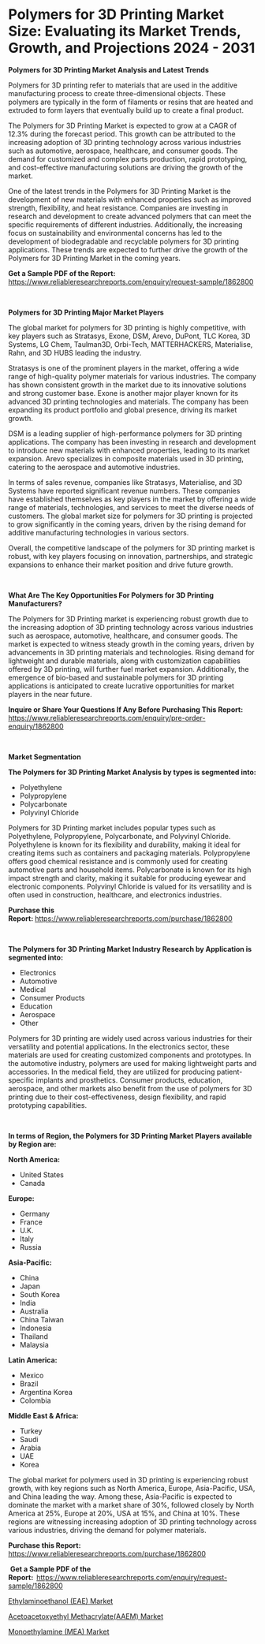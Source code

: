 <p><h1>Polymers for 3D Printing Market Size: Evaluating its Market Trends, Growth, and Projections 2024 - 2031</h1></p><p><strong>Polymers for 3D Printing Market Analysis and Latest Trends</strong></p>
<p><p>Polymers for 3D printing refer to materials that are used in the additive manufacturing process to create three-dimensional objects. These polymers are typically in the form of filaments or resins that are heated and extruded to form layers that eventually build up to create a final product.</p><p>The Polymers for 3D Printing Market is expected to grow at a CAGR of 12.3% during the forecast period. This growth can be attributed to the increasing adoption of 3D printing technology across various industries such as automotive, aerospace, healthcare, and consumer goods. The demand for customized and complex parts production, rapid prototyping, and cost-effective manufacturing solutions are driving the growth of the market.</p><p>One of the latest trends in the Polymers for 3D Printing Market is the development of new materials with enhanced properties such as improved strength, flexibility, and heat resistance. Companies are investing in research and development to create advanced polymers that can meet the specific requirements of different industries. Additionally, the increasing focus on sustainability and environmental concerns has led to the development of biodegradable and recyclable polymers for 3D printing applications. These trends are expected to further drive the growth of the Polymers for 3D Printing Market in the coming years.</p></p>
<p><strong>Get a Sample PDF of the Report:&nbsp;</strong> <a href="https://www.reliableresearchreports.com/enquiry/request-sample/1862800">https://www.reliableresearchreports.com/enquiry/request-sample/1862800</a></p>
<p>&nbsp;</p>
<p><strong>Polymers for 3D Printing Major Market Players</strong></p>
<p><p>The global market for polymers for 3D printing is highly competitive, with key players such as Stratasys, Exone, DSM, Arevo, DuPont, TLC Korea, 3D Systems, LG Chem, Taulman3D, Orbi-Tech, MATTERHACKERS, Materialise, Rahn, and 3D HUBS leading the industry. </p><p>Stratasys is one of the prominent players in the market, offering a wide range of high-quality polymer materials for various industries. The company has shown consistent growth in the market due to its innovative solutions and strong customer base. Exone is another major player known for its advanced 3D printing technologies and materials. The company has been expanding its product portfolio and global presence, driving its market growth.</p><p>DSM is a leading supplier of high-performance polymers for 3D printing applications. The company has been investing in research and development to introduce new materials with enhanced properties, leading to its market expansion. Arevo specializes in composite materials used in 3D printing, catering to the aerospace and automotive industries.</p><p>In terms of sales revenue, companies like Stratasys, Materialise, and 3D Systems have reported significant revenue numbers. These companies have established themselves as key players in the market by offering a wide range of materials, technologies, and services to meet the diverse needs of customers. The global market size for polymers for 3D printing is projected to grow significantly in the coming years, driven by the rising demand for additive manufacturing technologies in various sectors.</p><p>Overall, the competitive landscape of the polymers for 3D printing market is robust, with key players focusing on innovation, partnerships, and strategic expansions to enhance their market position and drive future growth.</p></p>
<p>&nbsp;</p>
<p><strong>What Are The Key Opportunities For Polymers for 3D Printing Manufacturers?</strong></p>
<p><p>The Polymers for 3D Printing market is experiencing robust growth due to the increasing adoption of 3D printing technology across various industries such as aerospace, automotive, healthcare, and consumer goods. The market is expected to witness steady growth in the coming years, driven by advancements in 3D printing materials and technologies. Rising demand for lightweight and durable materials, along with customization capabilities offered by 3D printing, will further fuel market expansion. Additionally, the emergence of bio-based and sustainable polymers for 3D printing applications is anticipated to create lucrative opportunities for market players in the near future.</p></p>
<p><strong>Inquire or Share Your Questions If Any Before Purchasing This Report:</strong> <a href="https://www.reliableresearchreports.com/enquiry/pre-order-enquiry/1862800">https://www.reliableresearchreports.com/enquiry/pre-order-enquiry/1862800</a></p>
<p>&nbsp;</p>
<p><strong>Market Segmentation</strong></p>
<p><strong>The Polymers for 3D Printing Market Analysis by types is segmented into:</strong></p>
<p><ul><li>Polyethylene</li><li>Polypropylene</li><li>Polycarbonate</li><li>Polyvinyl Chloride</li></ul></p>
<p><p>Polymers for 3D Printing market includes popular types such as Polyethylene, Polypropylene, Polycarbonate, and Polyvinyl Chloride. Polyethylene is known for its flexibility and durability, making it ideal for creating items such as containers and packaging materials. Polypropylene offers good chemical resistance and is commonly used for creating automotive parts and household items. Polycarbonate is known for its high impact strength and clarity, making it suitable for producing eyewear and electronic components. Polyvinyl Chloride is valued for its versatility and is often used in construction, healthcare, and electronics industries.</p></p>
<p><strong>Purchase this Report:&nbsp;</strong><a href="https://www.reliableresearchreports.com/purchase/1862800">https://www.reliableresearchreports.com/purchase/1862800</a></p>
<p>&nbsp;</p>
<p><strong>The Polymers for 3D Printing Market Industry Research by Application is segmented into:</strong></p>
<p><ul><li>Electronics</li><li>Automotive</li><li>Medical</li><li>Consumer Products</li><li>Education</li><li>Aerospace</li><li>Other</li></ul></p>
<p><p>Polymers for 3D printing are widely used across various industries for their versatility and potential applications. In the electronics sector, these materials are used for creating customized components and prototypes. In the automotive industry, polymers are used for making lightweight parts and accessories. In the medical field, they are utilized for producing patient-specific implants and prosthetics. Consumer products, education, aerospace, and other markets also benefit from the use of polymers for 3D printing due to their cost-effectiveness, design flexibility, and rapid prototyping capabilities.</p></p>
<p>&nbsp;</p>
<p><strong>In terms of Region, the Polymers for 3D Printing Market Players available by Region are:</strong></p>
<p>
    <p> <strong> North America: </strong>
        <ul>
            <li>United States</li>
            <li>Canada</li>
        </ul>
        </p> 
    <p> <strong> Europe: </strong>
        <ul>
            <li>Germany</li>
            <li>France</li>
            <li>U.K.</li>
            <li>Italy</li>
            <li>Russia</li>
        </ul>
        </p> 
    <p> <strong> Asia-Pacific: </strong>
        <ul>
            <li>China</li>
            <li>Japan</li>
            <li>South Korea</li>
            <li>India</li>
            <li>Australia</li>
            <li>China Taiwan</li>
            <li>Indonesia</li>
            <li>Thailand</li>
            <li>Malaysia</li>
        </ul>
        </p> 
    <p> <strong> Latin America: </strong>
        <ul>
            <li>Mexico</li>
            <li>Brazil</li>
            <li>Argentina Korea</li>
            <li>Colombia</li>
        </ul>
        </p> 
    <p> <strong> Middle East & Africa: </strong>
        <ul>
            <li>Turkey</li>
            <li>Saudi</li>
            <li>Arabia</li>
            <li>UAE</li>
            <li>Korea</li>
        </ul>
    </p>
    </p>
<p><p>The global market for polymers used in 3D printing is experiencing robust growth, with key regions such as North America, Europe, Asia-Pacific, USA, and China leading the way. Among these, Asia-Pacific is expected to dominate the market with a market share of 30%, followed closely by North America at 25%, Europe at 20%, USA at 15%, and China at 10%. These regions are witnessing increasing adoption of 3D printing technology across various industries, driving the demand for polymer materials.</p></p>
<p><strong>Purchase this Report: </strong><a href="https://www.reliableresearchreports.com/purchase/1862800">https://www.reliableresearchreports.com/purchase/1862800</a></p>
<p>&nbsp;<strong>Get a Sample PDF of the Report:&nbsp;&nbsp;</strong><a href="https://www.reliableresearchreports.com/enquiry/request-sample/1862800">https://www.reliableresearchreports.com/enquiry/request-sample/1862800</a></p>
<p><strong></strong></p>
<p><p><a href="https://view.publitas.com/reportprime-1/ethylaminoethanol-eae-market-research-report-unlocks-analysis-on-the-market-financial-status-market-size-and-market-revenue-upto-2030/">Ethylaminoethanol (EAE) Market</a></p><p><a href="https://view.publitas.com/reportprime-1/acetoacetoxyethyl-methacrylate-aaem-market-research-report-the-key-to-successful-business-strategy-forecasted-for-period-from-2023-2030/">Acetoacetoxyethyl Methacrylate(AAEM) Market</a></p><p><a href="https://view.publitas.com/reportprime-1/monoethylamine-mea-market-research-report-provides-critical-insights-that-can-help-shape-business-development-and-investment-strategies/">Monoethylamine (MEA) Market</a></p></p>